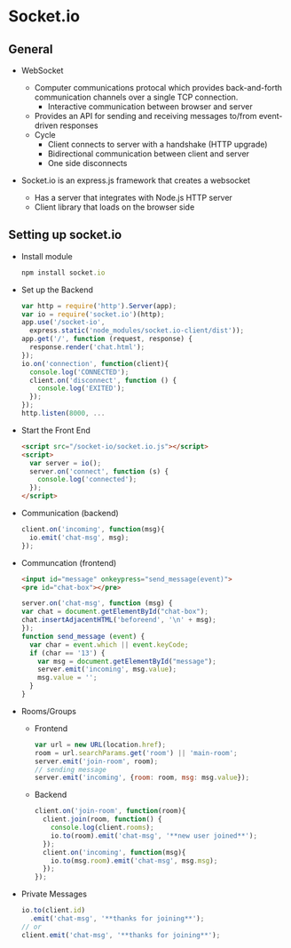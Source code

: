 # Socket.io

## General

- WebSocket
  - Computer communications protocal which provides back-and-forth communication channels over a single TCP connection.
    - Interactive communication between browser and server
  - Provides an API for sending and receiving messages to/from event-driven responses
  - Cycle
    - Client connects to server with a handshake (HTTP upgrade)
    - Bidirectional communication between client and server
    - One side disconnects

- Socket.io is an express.js framework that creates a websocket
  - Has a server that integrates with Node.js HTTP server
  - Client library that loads on the browser side

## Setting up socket.io

- Install module
  ```js
  npm install socket.io
  ```
- Set up the Backend
  ```js
  var http = require('http').Server(app);
  var io = require('socket.io')(http);
  app.use('/socket-io',
    express.static('node_modules/socket.io-client/dist'));
  app.get('/', function (request, response) {
    response.render('chat.html');
  });
  io.on('connection', function(client){
    console.log('CONNECTED');
    client.on('disconnect', function () {
      console.log('EXITED');
    });
  });
  http.listen(8000, ...
  ```
- Start the Front End
  ```html
  <script src="/socket-io/socket.io.js"></script>
  <script>
    var server = io();
    server.on('connect', function (s) {
      console.log('connected');
    });
  </script>
  ```
- Communication (backend)
  ```js
  client.on('incoming', function(msg){
    io.emit('chat-msg', msg);
  });
  ```
- Communcation (frontend)
  ```html
  <input id="message" onkeypress="send_message(event)">
  <pre id="chat-box"></pre>
  ```
  ```js
  server.on('chat-msg', function (msg) {
  var chat = document.getElementById("chat-box");
  chat.insertAdjacentHTML('beforeend', '\n' + msg);
  });
  function send_message (event) {
    var char = event.which || event.keyCode;
    if (char == '13') {
      var msg = document.getElementById("message");
      server.emit('incoming', msg.value);
      msg.value = '';
    }
  }
  ```

- Rooms/Groups
  - Frontend
    ```js
    var url = new URL(location.href);
    room = url.searchParams.get('room') || 'main-room';
    server.emit('join-room', room);
    // sending message
    server.emit('incoming', {room: room, msg: msg.value});
    ```
  - Backend
    ```js
    client.on('join-room', function(room){
      client.join(room, function() {
        console.log(client.rooms);
        io.to(room).emit('chat-msg', '**new user joined**');
      });
      client.on('incoming', function(msg){
        io.to(msg.room).emit('chat-msg', msg.msg);
      });
    });
    ```

- Private Messages
  ```js
  io.to(client.id)
    .emit('chat-msg', '**thanks for joining**');
  // or
  client.emit('chat-msg', '**thanks for joining**');
  ```
